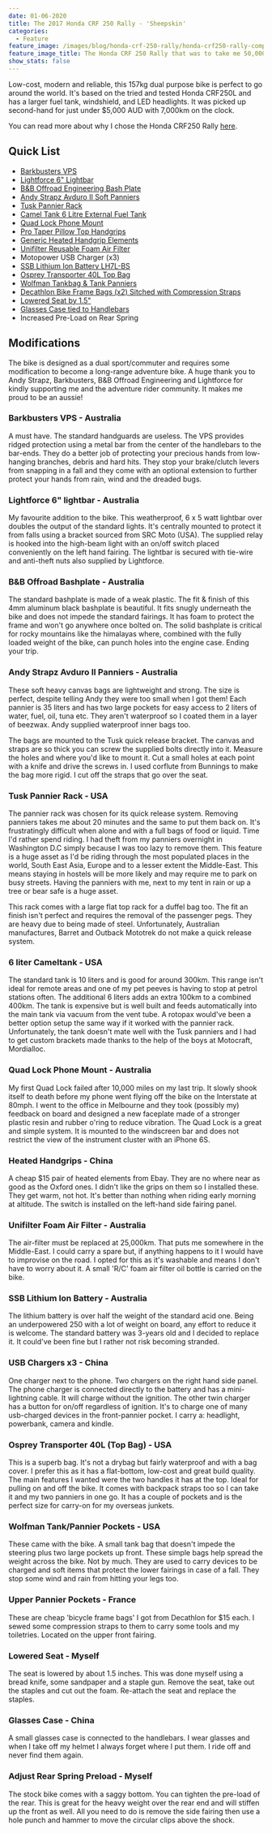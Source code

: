 ```yaml
---
date: 01-06-2020
title: The 2017 Honda CRF 250 Rally - 'Sheepskin'
categories:
  - Feature
feature_image: /images/blog/honda-crf-250-rally/honda-crf250-rally-complete-cover
feature_image_title: The Honda CRF 250 Rally that was to take me 50,000km from Melbourne to London
show_stats: false
---
```

<p>
Low-cost, modern and reliable, this 157kg dual purpose bike is perfect to go around the world. It's based on the tried and tested Honda CRF250L and has a larger fuel tank, windshield, and LED headlights. It was picked up second-hand for just under $5,000 AUD with 7,000km on the clock.
</p>
<p>
You can read more about why I chose the Honda CRF250 Rally <a href="/bikes/2020/05/26/why-the-250-rally/">here</a>.
</p>

<h2>Quick List</h2>

<ul>
  <li>
    <a href="{% post_url 2020-06-05-barkbusters-vps %}">
      Barkbusters VPS
    </a>
  </li>
  <li>
    <a href="{% post_url 2020-06-19-lightforce-lightbar %}">
      Lightforce 6" Lightbar
    </a>
  </li>
  <li>
    <a href="{% post_url 2020-06-24-bb-offroad-bashplate %}">
      B&B Offroad Engineering Bash Plate
    </a>
  </li>
  <li>
    <a href="{% post_url 2020-06-24-andy-strapz-avduro-II %}">
      Andy Strapz Avduro II Soft Panniers
    </a>
  </li>
  <li>
    <a href="{% post_url 2020-06-22-tusk-pannier-rack %}">
      Tusk Pannier Rack
    </a> 
  </li>
  <li>
    <a href="{% post_url 2020-06-16-camel-tank %}">
      Camel Tank 6 Litre External Fuel Tank
    </a>
  </li>
  <li>
    <a href="{% post_url 2020-07-04-quad-lock %}">
      Quad Lock Phone Mount
    </a>
  </li>
  <li>
      <a href="{% post_url 2020-07-05-pro-taper-grips %}">
        Pro Taper Pillow Top Handgrips
      </a>
  </li>
  <li>
    <a href="{% post_url 2020-07-13-heated-handgrips %}">
      Generic Heated Handgrip Elements
    </a>
  </li>
  <li>
    <a href="{% post_url 2020-07-16-foam-air-filter %}">
      Unifilter Reusable Foam Air Filter
    </a>
  </li>
  <li>Motopower USB Charger (x3)</li>
  <li>
    <a href="{% post_url 2020-07-16-lithium-ion-battery %}">
      SSB Lithium Ion Battery LH7L-BS
    </a>
  </li>
  <li>
    <a href="{% post_url 2020-06-03-osprey-transporter %}">
      Osprey Transporter 40L Top Bag
    </a>
  </li>
  <li>
    <a href="{% post_url 2020-07-20-front-tank-panniers %}">
      Wolfman Tankbag & Tank Panniers
    </a>
  </li>
  <li>
    <a href="{% post_url 2020-07-20-front-pannier-pockets %}">
      Decathlon Bike Frame Bags (x2) Sitched with Compression Straps
    </a>
  </li>
  <li>
    <a href="{% post_url 2020-07-20-lowered-seat %}">
      Lowered Seat by 1.5"
    </a>
  </li>
  <li>
    <a href="{% post_url 2020-07-20-glasses-case %}">
      Glasses Case tied to Handlebars
    </a>
  </li>
  <li>Increased Pre-Load on Rear Spring</li>
</ul>

<h2>Modifications</h2>
The bike is designed as a dual sport/commuter and requires some modification to become a long-range adventure bike. A huge thank you to Andy Strapz, Barkbusters, B&B Offroad Engineering and Lightforce for kindly supporting me and the adventure rider community. It makes me proud to be an aussie! 

<h3>Barkbusters VPS - Australia</h3>
<p>
A must have. The standard handguards are useless. The VPS provides ridged protection using a metal bar from the center of the handlebars to the bar-ends. They do a better job of protecting your precious hands from low-hanging branches, debris and hard hits. They stop your brake/clutch levers from snapping in a fall and they come with an optional extension to further protect your hands from rain, wind and the dreaded bugs.
</p>

<h3>Lightforce 6" lightbar - Australia</h3>
<p>
My favourite addition to the bike. This weatherproof, 6 x 5 watt lightbar over doubles the output of the standard lights. It's centrally mounted to protect it from falls using a bracket sourced from SRC Moto (USA). The supplied relay is hooked into the high-beam light with an on/off switch placed conveniently on the left hand fairing. The lightbar is secured with tie-wire and anti-theft nuts also supplied by Lightforce.
</p>

<h3>B&B Offroad Bashplate - Australia</h3>
<p>
The standard bashplate is made of a weak plastic. The fit & finish of this 4mm aluminum black bashplate is beautiful. It fits snugly underneath the bike and does not impede the standard fairings. It has foam to protect the frame and won't go anywhere once bolted on. The solid bashplate is critical for rocky mountains like the himalayas where, combined with the fully loaded weight of the bike, can punch holes into the engine case. Ending your trip.
</p>

<h3>Andy Strapz Avduro II Panniers - Australia</h3>
<p>
These soft heavy canvas bags are lightweight and strong. The size is perfect, despite telling Andy they were too small when I got them! Each pannier is 35 liters and has two large pockets for easy access to 2 liters of water, fuel, oil, tuna etc. They aren't waterproof so I coated them in a layer of beezwax. Andy supplied waterproof inner bags too.
</p>
<p>
The bags are mounted to the Tusk quick release bracket. The canvas and straps are so thick you can screw the supplied bolts directly into it. Measure the holes and where you'd like to mount it. Cut a small holes at each point with a knife and drive the screws in. I used corflute from Bunnings to make the bag more rigid. I cut off the straps that go over the seat.
</p>

<h3>Tusk Pannier Rack - USA</h3>
<p>
The pannier rack was chosen for its quick release system. Removing panniers takes me about 20 minutes and the same to put them back on. It's frustratingly difficult when alone and with a full bags of food or liquid. Time I'd rather spend riding. I had theft from my panniers overnight in Washington D.C simply because I was too lazy to remove them. This feature is a huge asset as I'd be riding through the most populated places in the world, South East Asia, Europe and to a lesser extent the Middle-East. This means staying in hostels will be more likely and may require me to park on busy streets. Having the panniers with me, next to my tent in rain or up a tree or bear safe is a huge asset.
</p>
<p>
This rack comes with a large flat top rack for a duffel bag too. The fit an finish isn't perfect and requires the removal of the passenger pegs. They are heavy due to being made of steel. Unfortunately, Australian manufactures, Barret and Outback Mototrek do not make a quick release system.
</p>

<h3>6 liter Cameltank - USA</h3>
<p>
The standard tank is 10 liters and is good for around 300km. This range isn't ideal for remote areas and one of my pet peeves is having to stop at petrol stations often. The additional 6 liters adds an extra 100km to a combined 400km. The tank is expensive but is well built and feeds automatically into the main tank via vacuum from the vent tube. A rotopax would've been a better option setup the same way if it worked with the pannier rack. Unfortunately, the tank doesn't mate well with the Tusk panniers and I had to get custom brackets made thanks to the help of the boys at Motocraft, Mordialloc.
</p>

<h3>Quad Lock Phone Mount - Australia</h3>
<p>
My first Quad Lock failed after 10,000 miles on my last trip. It slowly shook itself to death before my phone went flying off the bike on the Interstate at 80mph. I went to the office in Melbourne and they took (possibly my) feedback on board and designed a new faceplate made of a stronger plastic resin and rubber o'ring to reduce vibration. The Quad Lock is a great and simple system. It is mounted to the windscreen bar and does not restrict the view of the instrument cluster with an iPhone 6S.
</p>

<h3>Heated Handgrips - China</h3>
<p>
A cheap $15 pair of heated elements from Ebay. They are no where near as good as the Oxford ones. I didn't like the grips on them so I installed these. They get warm, not hot. It's better than nothing when riding early morning at altitude. The switch is installed on the left-hand side fairing panel.
</p>
<h3>Unifilter Foam Air Filter - Australia</h3>
<p>
The air-filter must be replaced at 25,000km. That puts me somewhere in the Middle-East. I could carry a spare but, if anything happens to it I would have to improvise on the road. I opted for this as it's washable and means I don't have to worry about it. A small 'R/C' foam air filter oil bottle is carried on the bike.
</p>
<h3>SSB Lithium Ion Battery - Australia</h3>
<p>
The lithium battery is over half the weight of the standard acid one. Being an underpowered 250 with a lot of weight on board, any effort to reduce it is welcome. The standard battery was 3-years old and I decided to replace it. It could've been fine but I rather not risk becoming stranded. 
</p>
<h3>USB Chargers x3 - China</h3>
<p>
One charger next to the phone. Two chargers on the right hand side panel. The phone charger is connected directly to the battery and has a mini-lightning cable. It will charge without the ignition. The other twin charger has a button for on/off regardless of ignition. It's to charge one of many usb-charged devices in the front-pannier pocket. I carry a: headlight, powerbank, camera and kindle.
</p>
<h3>Osprey Transporter 40L (Top Bag) - USA</h3>
<p>
This is a superb bag. It's not a drybag but fairly waterproof and with a bag cover. I prefer this as it has a flat-bottom, low-cost and great build quality. The main features I wanted were the two handles it has at the top. Ideal for pulling on and off the bike. It comes with backpack straps too so I can take it and my two panniers in one go. It has a couple of pockets and is the perfect size for carry-on for my overseas junkets.
</p>
<h3>Wolfman Tank/Pannier Pockets - USA</h3>
<p>
These came with the bike. A small tank bag that doesn't impede the steering plus two large pockets up front. These simple bags help spread the weight across the bike. Not by much. They are used to carry devices to be charged and soft items that protect the lower fairings in case of a fall. They stop some wind and rain from hitting your legs too.
</p>
<h3>Upper Pannier Pockets - France</h3>
<p>
These are cheap 'bicycle frame bags' I got from Decathlon for $15 each. I sewed some compression straps to them to carry some tools and my toiletries. Located on the upper front fairing.
</p>
<h3>Lowered Seat - Myself</h3>
<p>
The seat is lowered by about 1.5 inches. This was done myself using a bread knife, some sandpaper and a staple gun. Remove the seat, take out the staples and cut out the foam. Re-attach the seat and replace the staples.
</p>
<h3>Glasses Case - China</h3>
<p>
A small glasses case is connected to the handlebars. I wear glasses and when I take off my helmet I always forget where I put them. I ride off and never find them again.
</p>
<h3>Adjust Rear Spring Preload - Myself</h3>
<p>
The stock bike comes with a saggy bottom. You can tighten the pre-load of the rear. This is great for the heavy weight over the rear end and will stiffen up the front as well. All you need to do is remove the side fairing then use a hole punch and hammer to move the circular clips above the shock.
</p>